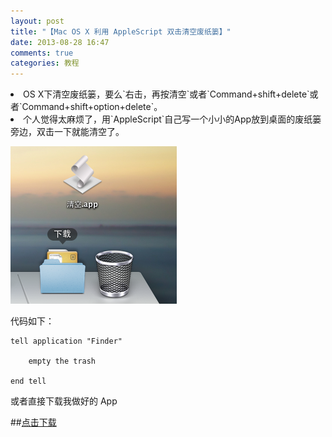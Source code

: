 ```yaml
---
layout: post
title: "【Mac OS X 利用 AppleScript 双击清空废纸篓】"
date: 2013-08-28 16:47
comments: true
categories: 教程
---
```

<li>OS X下清空废纸篓，要么`右击，再按清空`或者`Command+shift+delete`或者`Command+shift+option+delete`。

<li>个人觉得太麻烦了，用`AppleScript`自己写一个小小的App放到桌面的废纸篓旁边，双击一下就能清空了。

![桌面](/images/mac-empty-the-trash-app/1.png)

代码如下：
    
    tell application "Finder"
	
        empty the trash
    
    end tell

或者直接下载我做好的 App
 
##[点击下载](/images/mac-empty-the-trash-app/empty.zip)

